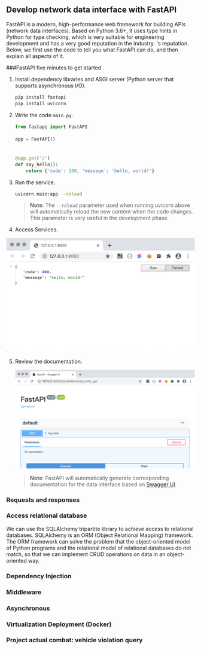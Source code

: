 ## Develop network data interface with FastAPI

FastAPI is a modern, high-performance web framework for building APIs (network data interfaces). Based on Python 3.6+, it uses type hints in Python for type checking, which is very suitable for engineering development and has a very good reputation in the industry. 's reputation. Below, we first use the code to tell you what FastAPI can do, and then explain all aspects of it.

###FastAPI five minutes to get started

1. Install dependency libraries and ASGI server (Python server that supports asynchronous I/O).

    ````Bash
    pip install fastapi
    pip install uvicorn
    ````

2. Write the code `main.py`.

    ````Python
    from fastapi import FastAPI
    
    app = FastAPI()
    
    
    @app.get('/')
    def say_hello():
        return {'code': 200, 'message': 'hello, world!'}
    ````

3. Run the service.

    ````Bash
    uvicorn main:app --reload
    ````

    > **Note**: The `--reload` parameter used when running uvicorn above will automatically reload the new content when the code changes. This parameter is very useful in the development phase.

4. Access Services.

  ![](res/run-first-demo.png)

5. Review the documentation.

    ![](res/first-demo-docs.png)

    > **Note**: FastAPI will automatically generate corresponding documentation for the data interface based on [Swagger UI](https://swagger.io/tools/swagger-ui/).

### Requests and responses



### Access relational database

We can use the SQLAlchemy tripartite library to achieve access to relational databases. SQLAlchemy is an ORM (Object Relational Mapping) framework. The ORM framework can solve the problem that the object-oriented model of Python programs and the relational model of relational databases do not match, so that we can implement CRUD operations on data in an object-oriented way.

### Dependency Injection



### Middleware



### Asynchronous



### Virtualization Deployment (Docker)



### Project actual combat: vehicle violation query